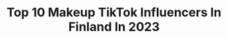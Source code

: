 ---
title: Top 10 Makeup TikTok Influencers In Finland In 2023
description: >-
  Find top makeup TikTok influencers in Finland in 2023. Most popular hashtags: #foryou #makeup #fyp #suomi.
platform: TikTok
hits: 22
text_top: Identify the most popular TikTok profiles on inBeat.
text_bottom: Our search engine aggregates 22 TikTok influencers like this in Finland for you to work with.
profiles:
  - username: "asoothesizzler"
    fullname: >-
      asoo🌵
    bio: >-
      I love makeup, anime and you💞 SC : asoothesizzler
    location: "Finland"
    followers: 3600000
    engagement: 1198
    commentsToLikes: 0.018570
    id: ckav1mdu47oln0j233ye4vrxr
    verified: false
    hashtags: "#suomi, #fyp, #foryou, #viral"
  - username: "_mona_isa_"
    fullname: >-
      🕸️Isa🕸️
    bio: >-
      Gothic like makeup artist from Finland 🇫🇮 Just having fun in here.
    location: "Finland"
    followers: 19100
    engagement: 994
    commentsToLikes: 0.015798
    id: cka0nxx3u1b560i78kuy5mfp6
    verified: false
    hashtags: "#gothstyle, #rock, #spooky, #funny"
  - username: "floweryghost"
    fullname: >-
      🌸 floweryghost 🌸
    bio: >-
      💜 𝕻𝖚𝖗𝖕𝖑𝖊 𝖒𝖆𝖉𝖓𝖊𝖘𝖘 💜 | Ꮮιℓα | 20 |Finland| Aries | she/her 🍬♡
    location: "Finland"
    followers: 217400
    engagement: 1624
    commentsToLikes: 0.020196
    id: ckbwf8luw1x1o0j23j4ludshj
    verified: true
    hashtags: "#hellokitty, #tattoo, #makeup, #lanadelrey"
  - username: "vivcqq"
    fullname: >-
      viveca 🤷🏼‍♀️
    bio: >-
      21/99, Fin🇫🇮 She/her ♌️
    location: "Finland"
    followers: 43700
    engagement: 1085
    commentsToLikes: 0.064548
    id: ck9rm6x3m1iti0j78a6kpfp4g
    verified: false
    hashtags: "#veetimoment, #foryou, #foryoupage, #makeup"
  - username: "jassuuus"
    fullname: >-
      Babygurl
    bio: >-
      20/-00 FIN🇫🇮 SC: jassukkaz IG: jassuuus
    location: "Finland"
    followers: 29200
    engagement: 967
    commentsToLikes: 0.051278
    id: ckbks69ubmwx10j23w0ejg6uk
    verified: false
    hashtags: "#fyp, #trending, #makeup, #tiktoker"
  - username: "muncknea"
    fullname: >-
      Nea
    bio: >-
      Moikkuu
    location: "Finland"
    followers: 54900
    engagement: 680
    commentsToLikes: 0.011917
    id: cka6loqce41av0i789tkaqo7k
    verified: false
    hashtags: "#foryou, #glam, #makeup, #timewrapscan"
  - username: "hheyvilmaa"
    fullname: >-
      ♡ vilma ♡
    bio: >-
      🏳️‍🌈 18 | finland sc: hheyvilmaa 💛 hheyvilmaa@gmail.com 💛 💚seiskapositive💚
    location: "Finland"
    followers: 75900
    engagement: 1841
    commentsToLikes: 0.041730
    id: ck9r3mkekqkm00j78pyksfh4q
    verified: false
    hashtags: "#bi, #suomitiktok, #suomi, #foryou"
  - username: "mikaaneiolemahdotonta"
    fullname: >-
      🥰
    bio: >-
      KIITTI 6K 🤖kohta 7K🤖
    location: "Finland"
    followers: 6957
    engagement: 1290
    commentsToLikes: 0.081052
    id: cka86phgf3iyt0i78tgw5nuup
    verified: false
    hashtags: "#finland, #foryou, #fyp, #foryoupage"
  - username: "jennvmikkonen"
    fullname: >-
      Jenna Mikkonen
    bio: >-
      🌸 Instagram: jennvmikkonen 🌸 👑💙Baby Boy 04.2021💙👑 🇫🇮FIN
    location: "Finland"
    followers: 5344
    engagement: 476
    commentsToLikes: 0.110518
    id: ckbf5dsrvuhqj0j23pc6y9bdx
    verified: false
    hashtags: "#babyboy, #maldives, #baby2021, #pregnancy"
  - username: "yourlocalabortionist"
    fullname: >-
      sofia
    bio: >-
      
    location: "Finland"
    followers: 8883
    engagement: 465
    commentsToLikes: 0.055816
    id: ckbks65gcmw990j23necbqv5a
    verified: false
    hashtags: "#suomi, #fyp, #finland, #fry"
---